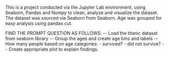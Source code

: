 This is a project conducted via the Jupyter Lab environment, using Seaborn, Pandas and Numpy to clean, analyze and visualize the dataset.
The dataset was sourced via Seaborn from Seaborn.
Age was grouped for easy analysis using pandas cut.

FIND THE PROMPT QUESTION AS FOLLOWS:
-- Load the titanic dataset from seaborn library
-- Group the ages and create age bins and labels
-- How many people based on age categories:
        - survived?
        - did not survive?
-- Create appropriate plot to explain findings.
